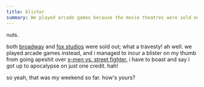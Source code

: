 ```yaml
---
title: blister
summary: We played arcade games because the movie theatres were sold out.
---
```


nuts.

both [broadway](http://sydney.sidewalk.ninemsn.com.au/defaultdetail.asp?id=19363) and [fox studios](http://www.foxstudios.com.au/) were sold out; what a travesty! ah well. we played arcade games instead, and i managed to incur a blister on my thumb from going apeshit over [x-men vs. street fighter.](http://gamesarea.ucdavis.edu/x_vs_sf.html) i have to boast and say i got up to apocalypse on just one credit. hah!

so yeah, that was my weekend so far. how's yours?